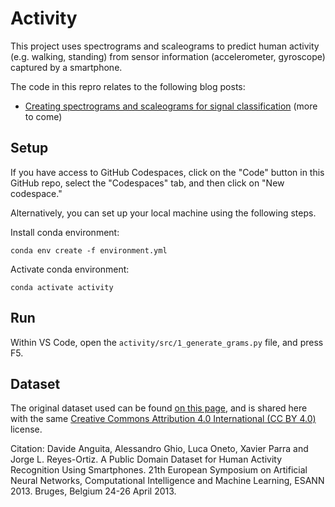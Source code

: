 # Activity

This project uses spectrograms and scaleograms to predict human activity (e.g. walking, standing) from sensor information (accelerometer, gyroscope) captured by a smartphone.

The code in this repro relates to the following blog posts:

* [Creating spectrograms and scaleograms for signal classification](https://bea.stollnitz.com/blog/spectrograms-scaleograms/)
(more to come)

## Setup

If you have access to GitHub Codespaces, click on the "Code" button in this GitHub repo, select the "Codespaces" tab, and then click on "New codespace."

Alternatively, you can set up your local machine using the following steps.

Install conda environment:

```
conda env create -f environment.yml
```

Activate conda environment:

```
conda activate activity
```

## Run

Within VS Code, open the `activity/src/1_generate_grams.py` file, and press F5.


## Dataset

The original dataset used can be found [on this page](https://archive-beta.ics.uci.edu/ml/datasets/human+activity+recognition+using+smartphones), and is shared here with the same [Creative Commons Attribution 4.0 International (CC BY 4.0)](https://creativecommons.org/licenses/by/4.0/legalcode) license.

Citation:
Davide Anguita, Alessandro Ghio, Luca Oneto, Xavier Parra and Jorge L. Reyes-Ortiz. A Public Domain Dataset for Human Activity Recognition Using Smartphones. 21th European Symposium on Artificial Neural Networks, Computational Intelligence and Machine Learning, ESANN 2013. Bruges, Belgium 24-26 April 2013.